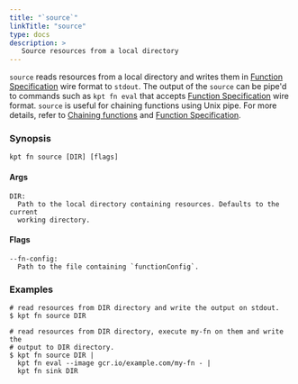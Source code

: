 ```yaml
---
title: "`source`"
linkTitle: "source"
type: docs
description: >
   Source resources from a local directory
---
```


<!--mdtogo:Short
    Source resources from a local directory
-->

`source` reads resources from a local directory and writes them in [Function Specification]
wire format to `stdout`. The output of the `source` can be pipe'd to commands
such as `kpt fn eval` that accepts [Function Specification] wire format. `source`
is useful for chaining functions using Unix pipe. For more details, refer to
[Chaining functions] and [Function Specification].

### Synopsis

<!--mdtogo:Long-->

```
kpt fn source [DIR] [flags]
```

#### Args

```
DIR:
  Path to the local directory containing resources. Defaults to the current
  working directory.
```

#### Flags

```
--fn-config:
  Path to the file containing `functionConfig`.

```

<!--mdtogo-->
### Examples

<!--mdtogo:Examples-->

```
# read resources from DIR directory and write the output on stdout.
$ kpt fn source DIR
```

```
# read resources from DIR directory, execute my-fn on them and write the
# output to DIR directory.
$ kpt fn source DIR |
  kpt fn eval --image gcr.io/example.com/my-fn - |
  kpt fn sink DIR
```

<!--mdtogo-->

[Chaining functions]: /book/04-using-functions/02-imperative-function-execution?id=chaining-functions-using-the-unix-pipe
[Function Specification]: /book/05-developing-functions/02-function-specification